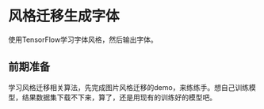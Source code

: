 # 风格迁移生成字体

使用TensorFlow学习字体风格，然后输出字体。

## 前期准备

学习风格迁移相关算法，先完成图片风格迁移的demo，来练练手。想自己训练模型，结果数据集下载不下来，算了，还是用现有的训练好的模型吧。
